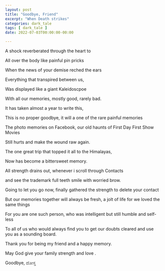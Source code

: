 ```yaml
---
layout: post
title: "Goodbye, Friend"
excerpt: "When Death strikes"
categories: dark_tale
tags: [ dark_tale ]
date: 2022-07-03T00:00:00-00:00

---
```


A shock reverberated through the heart to

All over the body like painful pin pricks

When the news of your demise reched the ears

Everything that transpired between us,

Was displayed like a giant Kaleidoscpoe

With all our memories, mostly good, rarely bad.

It has taken almost a year to write this,

This is no proper goodbye, it will a one of the rare painful memories

The photo memories on Facebook, our old haunts of First Day First Show Movies

Still hurts and make the wound raw again.

The one great trip that topped it all to the Himalayas,

Now has become a bittersweet memory.

All strength drains out, whenever i scroll through Contacts

and see the trademark full teeth smile with worried brow.

Going to let you go now, finally gathered the strength to delete your contact

But our memories together will always be fresh, a jolt of life for we loved the same things

For you are one such person, who was intelligent but still humble and self-less 

To all of us who would always find you to get our doubts cleared and use you as a sounding board.

Thank you for being my friend and a happy memory. 

May God give your family strength and love .

Goodbye, ದೋಸ್ತ